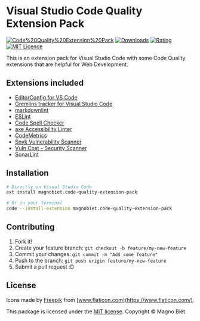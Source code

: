 # Visual Studio Code Quality Extension Pack

[![Code%20Quality%20Extension%20Pack](https://img.shields.io/vscode-marketplace/v/magnobiet.code-quality-extension-pack.svg)](https://marketplace.visualstudio.com/items?itemName=magnobiet.code-quality-extension-pack)
[![Downloads](https://img.shields.io/vscode-marketplace/d/magnobiet.code-quality-extension-pack.svg)](https://marketplace.visualstudio.com/items?itemName=magnobiet.code-quality-extension-pack)
[![Rating](https://img.shields.io/vscode-marketplace/r/magnobiet.code-quality-extension-pack.svg)](https://marketplace.visualstudio.com/items?itemName=magnobiet.code-quality-extension-pack)
[![MIT Licence](https://img.shields.io/badge/licence-MIT-blue.svg)](https://magno.mit-license.org/)

This is an extension pack for Visual Studio Code with some Code Quality extensions that are helpful for Web Development.

## Extensions included

- [EditorConfig for VS Code](https://marketplace.visualstudio.com/items?itemName=editorconfig.editorconfig)
- [Gremlins tracker for Visual Studio Code](https://marketplace.visualstudio.com/items?itemName=nhoizey.gremlins)
- [markdownlint](https://marketplace.visualstudio.com/items?itemName=DavidAnson.vscode-markdownlint)
- [ESLint](https://marketplace.visualstudio.com/items?itemName=dbaeumer.vscode-eslint)
- [Code Spell Checker](https://marketplace.visualstudio.com/items?itemName=streetsidesoftware.code-spell-checker)
- [axe Accessibility Linter](https://marketplace.visualstudio.com/items?itemName=deque-systems.vscode-axe-linter)
- [CodeMetrics](https://marketplace.visualstudio.com/items?itemName=kisstkondoros.vscode-codemetrics)
- [Snyk Vulnerability Scanner](https://marketplace.visualstudio.com/items?itemName=snyk-security.snyk-vulnerability-scanner)
- [Vuln Cost - Security Scanner](https://marketplace.visualstudio.com/items?itemName=snyk-security.vscode-vuln-cost)
- [SonarLint](https://marketplace.visualstudio.com/items?itemName=sonarsource.sonarlint-vscode)

## Installation

```bash
# Directly on Visual Studio Code
ext install magnobiet.code-quality-extension-pack

# Or in your terminal
code --install-extension magnobiet.code-quality-extension-pack
```

## Contributing

1. Fork it!
2. Create your feature branch: `git checkout -b feature/my-new-feature`
3. Commit your changes: `git commit -m "Add some feature"`
4. Push to the branch: `git push origin feature/my-new-feature`
5. Submit a pull request :D

## License

Icons made by [Freepik](https://www.freepik.com) from [www.flaticon.com](https://www.flaticon.com/).

This package is licensed under the [MIT license](https://magno.mit-license.org/2019). Copyright © Magno Biét
